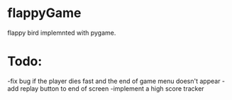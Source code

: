 # flappyGame
flappy bird implemnted with pygame. 
# Todo:
-fix bug if the player dies fast and the end of game menu doesn't appear
-add replay button to end of screen
-implement a high score tracker
